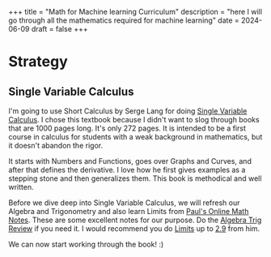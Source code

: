 +++
title = "Math for Machine learning Curriculum"
description = "here I will go through all the mathematics required for machine learning"
date = 2024-06-09
draft = false
+++

# Strategy 

## Single Variable Calculus

I'm going to use Short Calculus by Serge Lang for doing [Single Variable Calculus](https://link.springer.com/book/10.1007/978-1-4613-0077-9).
I chose this textbook because I didn't want to slog through books that are 1000 pages long. It's only 272 pages. It is 
intended to be a first course in calculus for students with a weak background in mathematics, but it doesn't abandon the 
rigor.

It starts with Numbers and Functions, goes over Graphs and Curves, and after that defines the derivative.
I love how he first gives examples as a stepping stone and then generalizes them. This book is methodical and well written.

Before we dive deep into Single Variable Calculus, we will refresh our Algebra and Trigonometry and also learn Limits from
[Paul's Online Math Notes](https://tutorial.math.lamar.edu/). These are some excellent notes for our purpose. Do the 
[Algebra Trig Review](https://tutorial.math.lamar.edu/Extras/AlgebraTrigReview/AlgebraTrig.aspx) if you need it. 
I would recommend you do [Limits](https://tutorial.math.lamar.edu/Classes/CalcI/limitsIntro.aspx) up to
[2.9](https://tutorial.math.lamar.edu/Classes/CalcI/Continuity.aspx) from him. 

We can now start working through the book! :)
